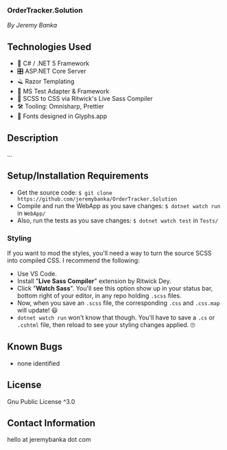 ### OrderTracker.Solution

_By Jeremy Banka_

## Technologies Used

- 🎵 C# / .NET 5 Framework
- 🎛️ ASP.NET Core Server
- 🪒 Razor Templating
- 🧪 MS Test Adapter & Framework
- 💅 SCSS to CSS via Ritwick's Live Sass Compiler
- 🛠️ Tooling: Omnisharp, Prettier
- 💚 Fonts designed in Glyphs.app

## Description

...

## Setup/Installation Requirements

- Get the source code: `$ git clone https://github.com/jeremybanka/OrderTracker.Solution`
- Compile and run the WebApp as you save changes: `$ dotnet watch run` in `WebApp/`
- Also, run the tests as you save changes: `$ dotnet watch test` in `Tests/`

### Styling

If you want to mod the styles, you'll need a way to turn the source SCSS into compiled CSS. I recommend the following:

- Use VS Code.
- Install "**Live Sass Compiler**" extension by Ritwick Dey.
- Click "**Watch Sass**". You'll see this option show up in your status bar, bottom right of your editor, in any repo holding `.scss` files.
- Now, when you save an `.scss` file, the corresponding `.css` and `.css.map` will update! 😃
- `dotnet watch run` won't know that though. You'll have to save a `.cs` or `.cshtml` file, then reload to see your styling changes applied. 🙄

## Known Bugs

- none identified

## License

Gnu Public License ^3.0

## Contact Information

hello at jeremybanka dot com
